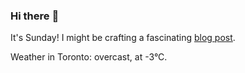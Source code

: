 ### Hi there :wave:

It's Sunday! I might be crafting a fascinating [blog post](https://benjaminwuethrich.dev).

Weather in Toronto: overcast, at -3°C.
